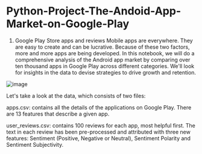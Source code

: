 # Python-Project-The-Andoid-App-Market-on-Google-Play
1. Google Play Store apps and reviews
Mobile apps are everywhere. They are easy to create and can be lucrative. Because of these two factors, more and more apps are being developed. In this notebook, we will do a comprehensive analysis of the Android app market by comparing over ten thousand apps in Google Play across different categories. We'll look for insights in the data to devise strategies to drive growth and retention.

![image](https://user-images.githubusercontent.com/70112988/135929224-afc4b518-f36e-4cde-b425-a30a21184085.png)

Let's take a look at the data, which consists of two files:

apps.csv: contains all the details of the applications on Google Play. There are 13 features that describe a given app.

user_reviews.csv: contains 100 reviews for each app, most helpful first. The text in each review has been pre-processed and attributed with three new features: Sentiment (Positive, Negative or Neutral), Sentiment Polarity and Sentiment Subjectivity.
